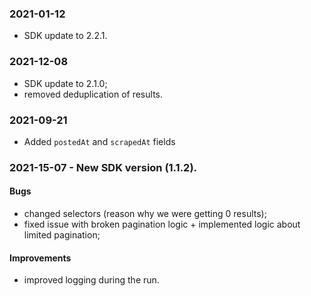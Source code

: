 ### 2021-01-12
- SDK update to 2.2.1.

### 2021-12-08
- SDK update to 2.1.0;
- removed deduplication of results.

### 2021-09-21
- Added `postedAt` and `scrapedAt` fields

### 2021-15-07 - New SDK version (1.1.2).

#### Bugs
- changed selectors (reason why we were getting 0 results);
- fixed issue with broken pagination logic + implemented logic about limited pagination;
#### Improvements
- improved logging during the run.